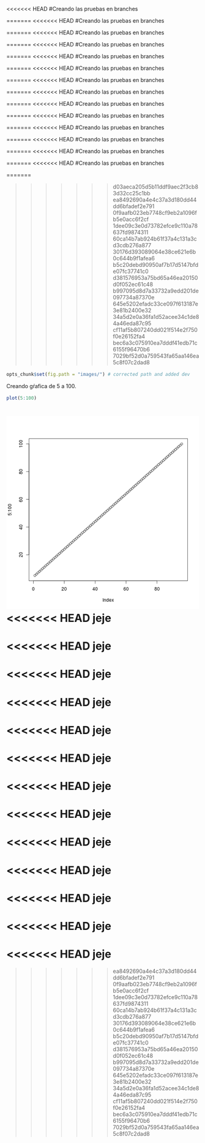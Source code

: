 <<<<<<< HEAD
#Creando las pruebas en branches

=======
<<<<<<< HEAD
#Creando las pruebas en branches

=======
<<<<<<< HEAD
#Creando las pruebas en branches

=======
<<<<<<< HEAD
#Creando las pruebas en branches

=======
<<<<<<< HEAD
#Creando las pruebas en branches

=======
<<<<<<< HEAD
#Creando las pruebas en branches

=======
<<<<<<< HEAD
#Creando las pruebas en branches

=======
<<<<<<< HEAD
#Creando las pruebas en branches

=======
<<<<<<< HEAD
#Creando las pruebas en branches

=======
<<<<<<< HEAD
#Creando las pruebas en branches

=======
<<<<<<< HEAD
#Creando las pruebas en branches

=======
<<<<<<< HEAD
#Creando las pruebas en branches

=======
<<<<<<< HEAD
#Creando las pruebas en branches

=======
<<<<<<< HEAD
#Creando las pruebas en branches

=======
>>>>>>> d03aeca205d5b11ddf9aec2f3cb83d32cc25c1bb
>>>>>>> ea8492690a4e4c37a3d180dd44dd6bfadef2e791
>>>>>>> 0f9aafb023eb7748cf9eb2a1096fb5e0acc6f2cf
>>>>>>> 1dee09c3e0d73782efce9c110a78637fd9874311
>>>>>>> 60ca14b7ab924b61f37a4c131a3cd3cdb276a877
>>>>>>> 30176d393089064e38ce621e6b0c644b9f1afea6
>>>>>>> b5c20debd90950af7b17d5147bfde07fc37741c0
>>>>>>> d381576953a75bd65a46ea20150d0f052ec61c48
>>>>>>> b997095d8d7a33732a9edd201de097734a87370e
>>>>>>> 645e5202efadc33ce097f613187e3e81b2400e32
>>>>>>> 34a5d2e0a36fa1d52acee34c1de84a46eda87c95
>>>>>>> cf11af5b807240dd021f514e2f750f0e26152fa4
>>>>>>> bec6a3c075910ea7dddf41edb71c6155f96470b6
>>>>>>> 7029bf52d0a759543fa65aa146ea5c8f07c2dad8

```r
opts_chunk$set(fig.path = "images/") # corrected path and added dev
```
Creando gŕafica de 5 a 100.

```r
plot(5:100)
```

![plot of chunk unnamed-chunk-2](images/unnamed-chunk-2-1.png) 
<<<<<<< HEAD
jeje
=======
<<<<<<< HEAD
jeje
=======
<<<<<<< HEAD
jeje
=======
<<<<<<< HEAD
jeje
=======
<<<<<<< HEAD
jeje
=======
<<<<<<< HEAD
jeje
=======
<<<<<<< HEAD
jeje
=======
<<<<<<< HEAD
jeje
=======
<<<<<<< HEAD
jeje
=======
<<<<<<< HEAD
jeje
=======
<<<<<<< HEAD
jeje
=======
<<<<<<< HEAD
jeje
=======
<<<<<<< HEAD
jeje
=======
>>>>>>> ea8492690a4e4c37a3d180dd44dd6bfadef2e791
>>>>>>> 0f9aafb023eb7748cf9eb2a1096fb5e0acc6f2cf
>>>>>>> 1dee09c3e0d73782efce9c110a78637fd9874311
>>>>>>> 60ca14b7ab924b61f37a4c131a3cd3cdb276a877
>>>>>>> 30176d393089064e38ce621e6b0c644b9f1afea6
>>>>>>> b5c20debd90950af7b17d5147bfde07fc37741c0
>>>>>>> d381576953a75bd65a46ea20150d0f052ec61c48
>>>>>>> b997095d8d7a33732a9edd201de097734a87370e
>>>>>>> 645e5202efadc33ce097f613187e3e81b2400e32
>>>>>>> 34a5d2e0a36fa1d52acee34c1de84a46eda87c95
>>>>>>> cf11af5b807240dd021f514e2f750f0e26152fa4
>>>>>>> bec6a3c075910ea7dddf41edb71c6155f96470b6
>>>>>>> 7029bf52d0a759543fa65aa146ea5c8f07c2dad8
